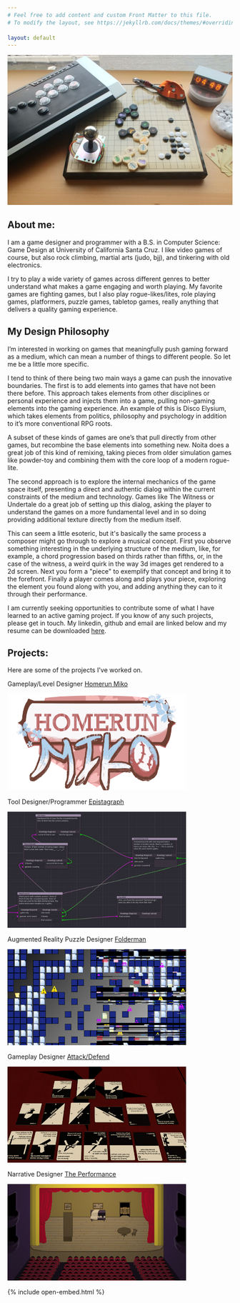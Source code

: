 ```yaml
---
# Feel free to add content and custom Front Matter to this file.
# To modify the layout, see https://jekyllrb.com/docs/themes/#overriding-theme-defaults

layout: default
---
```


![Banner](/assets/img/bg-masthead.jpg)
<h2> About me: </h2>
I am a game designer and programmer with a B.S. in Computer Science: Game Design at University of California Santa Cruz. I like video games of course, but also rock climbing, martial arts (judo, bjj), and tinkering with old electronics.

I try to play a wide variety of games across different genres to better understand what makes a game engaging and worth playing. My favorite games are fighting games, but I also play rogue-likes/lites, role playing games, platformers, puzzle games, tabletop games, really anything that delivers a quality gaming experience.

## My Design Philosophy
I’m interested in working on games that meaningfully push gaming forward as a medium, which can mean a number of things to different people. So let me be a little more specific.

I tend to think of there being two main ways a game can push the innovative boundaries. The first is to add elements into games that have not been there before. This approach takes elements from other disciplines or personal experience and injects them into a game, pulling non-gaming elements into the gaming experience. An example of this is Disco Elysium, which takes elements from politics, philosophy and psychology in addition to it’s more conventional RPG roots.

A subset of these kinds of games are one’s that pull directly from other games, but recombine the base elements into something new. Noita does a great job of this kind of remixing, taking pieces from older simulation games like powder-toy and combining them with the core loop of a modern rogue-lite.

The second approach is to explore the internal mechanics of the game space itself, presenting a direct and authentic dialog within the current constraints of the medium and technology. Games like The Witness or Undertale do a great job of setting up this dialog, asking the player to understand the games on a more fundamental level and in so doing providing additional texture directly from the medium itself.

This can seem a little esoteric, but it's basically the same process a composer might go through to explore a musical concept. First you observe something interesting in the underlying structure of the medium, like, for example, a chord progression based on thirds rather than fifths, or, in the case of the witness, a weird quirk in the way 3d images get rendered to a 2d screen. Next you form a "piece" to exemplify that concept and bring it to the forefront. Finally a player comes along and plays your piece, exploring the element you found along with you, and adding anything they can to it through their performance.

I am currently seeking opportunities to contribute some of what I have learned to an active gaming project. If you know of any such projects, please get in touch. My linkedin, github and email are linked below and my resume can be downloaded [here](/assets/pdf/Resume.pdf).

## Projects:
Here are some of the projects I've worked on.

Gameplay/Level Designer
[Homerun Miko](/projects/homerun-miko)

[<img src="/assets/img/thumbnails/homerun-miko.png" alt="drawing" width="400"/>](/projects/homerun-miko)

Tool Designer/Programmer
[Epistagraph](/projects/epistagraph)

[<img src="/assets/img/thumbnails/epistagraph.png" alt="drawing" width="400"/>](/projects/epistagraph)

Augmented Reality Puzzle Designer
[Folderman](/projects/folderman)

[<img src="/assets/img/thumbnails/folderman.png" alt="drawing" width="400"/>](/projects/folderman)

Gameplay Designer
[Attack/Defend](/projects/attack-defend)

[<img src="/assets/img/thumbnails/attack-defend.png" alt="drawing" width="400"/>](/projects/attack-defend)

Narrative Designer
[The Performance](/projects/the-performance)

[<img src="/assets/img/thumbnails/the-performance.png" alt="drawing" width="400"/>](/projects/the-performance)

{% include open-embed.html %}
